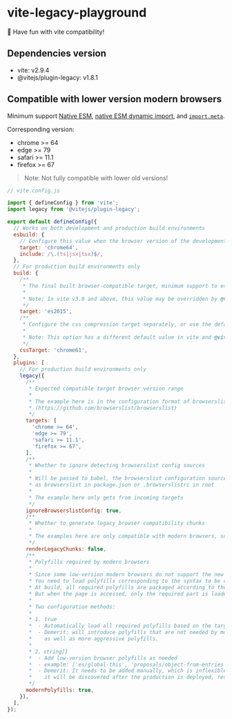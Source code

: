 # vite-legacy-playground

🏒 Have fun with vite compatibility!

## Dependencies version

- vite: v2.9.4
- @vitejs/plugin-legacy: v1.8.1

## Compatible with lower version modern browsers

Minimum support [Native ESM](https://caniuse.com/es6-module), [native ESM dynamic import](https://caniuse.com/es6-module-dynamic-import), and [`import.meta`](https://caniuse.com/mdn-javascript_operators_import_meta).

Corresponding version:

- chrome >= 64
- edge >= 79
- safari >= 11.1
- firefox >= 67

> Note: Not fully compatible with lower old versions!

```javascript
// vite.config.js

import { defineConfig } from 'vite';
import legacy from '@vitejs/plugin-legacy';

export default defineConfig({
  // Works on both development and production build environments
  esbuild: {
    // Configure this value when the browser version of the development environment is lower
    target: 'chrome64',
    include: /\.(ts|jsx|tsx)$/,
  },
  // For production build environments only
  build: {
    /**
     * The final built browser-compatible target, minimum support to es2015
     *
     * Note: In vite v3.0 and above, this value may be overridden by @vitejs/plugin-legacy
     */
    target: 'es2015',
    /**
     * Configure the css compression target separately, or use the default configuration
     *
     * Note: This option has a different default value in vite and @vitejs/plugin-legacy
     */
    cssTarget: 'chrome61',
  },
  plugins: [
    // For production build environments only
    legacy({
      /**
       * Expected compatible target browser version range
       *
       * The example here is in the configuration format of browserslist
       * (https://github.com/browserslist/browserslist)
       */
      targets: [
        'chrome >= 64',
        'edge >= 79',
        'safari >= 11.1',
        'firefox >= 67',
      ],
      /**
       * Whether to ignore detecting browserslist config sources
       *
       * Will be passed to babel, the browserslist configuration source will be automatically detected in @babel/preset-env
       * as browserslist in package.json or .browserslistrc in root
       *
       * The example here only gets from incoming targets
       */
      ignoreBrowserslistConfig: true,
      /**
       * Whether to generate legacy browser compatibility chunks
       *
       * The examples here are only compatible with modern browsers, so it is not necessary to generate
       */
      renderLegacyChunks: false,
      /**
       * Polyfills required by modern browsers
       *
       * Since some low-version modern browsers do not support the new syntax
       * You need to load polyfills corresponding to the syntax to be compatible
       * At build, all required polyfills are packaged according to the target browser version range
       * But when the page is accessed, only the required part is loaded depending on the browser version
       *
       * Two configuration methods:
       *
       * 1. true
       *  - Automatically load all required polyfills based on the target browser version range
       *  - Demerit: will introduce polyfills that are not needed by modern browsers in higher versions,
       *    as well as more aggressive polyfills.
       *
       * 2、string[]
       *  - Add low-version browser polyfills as needed
       *  - example: ['es/global-this', 'proposals/object-from-entries']
       *  - Demerit: It needs to be added manually, which is inflexible;
       *    it will be discovered after the production is deployed, resulting in production failure! ! !
       */
      modernPolyfills: true,
    }),
  ],
});
```
